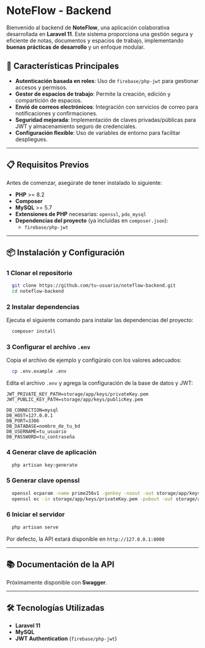 # NoteFlow - Backend

Bienvenido al backend de **NoteFlow**, una aplicación colaborativa desarrollada en **Laravel 11**. Este sistema proporciona una gestión segura y eficiente de notas, documentos y espacios de trabajo, implementando **buenas prácticas de desarrollo** y un enfoque modular.

## 🚀 Características Principales

- **Autenticación basada en roles**: Uso de `firebase/php-jwt` para gestionar accesos y permisos.
- **Gestor de espacios de trabajo**: Permite la creación, edición y compartición de espacios.
- **Envió de correos electrónicos**: Integración con servicios de correo para notificaciones y confirmaciones.
- **Seguridad mejorada**: Implementación de claves privadas/públicas para JWT y almacenamiento seguro de credenciales.
- **Configuración flexible**: Uso de variables de entorno para facilitar despliegues.

---

## 📋 Requisitos Previos

Antes de comenzar, asegúrate de tener instalado lo siguiente:

- **PHP** >= 8.2
- **Composer**
- **MySQL** >= 5.7
- **Extensiones de PHP** necesarias: `openssl`, `pdo_mysql`
- **Dependencias del proyecto** (ya incluidas en `composer.json`):
  - `firebase/php-jwt`

---

## 📦 Instalación y Configuración

### 1 Clonar el repositorio
```bash
  git clone https://github.com/tu-usuario/noteflow-backend.git
  cd noteflow-backend
```

### 2 Instalar dependencias
Ejecuta el siguiente comando para instalar las dependencias del proyecto:
```bash
  composer install
```

### 3 Configurar el archivo `.env`
Copia el archivo de ejemplo y configúralo con los valores adecuados:
```bash
  cp .env.example .env
```
Edita el archivo `.env` y agrega la configuración de la base de datos y JWT:
```env
JWT_PRIVATE_KEY_PATH=storage/app/keys/privateKey.pem
JWT_PUBLIC_KEY_PATH=storage/app/keys/publicKey.pem

DB_CONNECTION=mysql
DB_HOST=127.0.0.1
DB_PORT=3306
DB_DATABASE=nombre_de_tu_bd
DB_USERNAME=tu_usuario
DB_PASSWORD=tu_contraseña
```

### 4 Generar clave de aplicación
```bash
  php artisan key:generate
```
### 5 Generar clave openssl
```bash
  openssl ecparam -name prime256v1 -genkey -noout -out storage/app/keys/privateKey.pem
  openssl ec -in storage/app/keys/privateKey.pem -pubout -out storage/app/keys/publicKey.pem
```
### 6 Iniciar el servidor
```bash
  php artisan serve
```
Por defecto, la API estará disponible en `http://127.0.0.1:8000`

---

## 📚 Documentación de la API
Próximamente disponible con **Swagger**.

---

## 🛠️ Tecnologías Utilizadas
- **Laravel 11**
- **MySQL**
- **JWT Authentication** (`firebase/php-jwt`)
